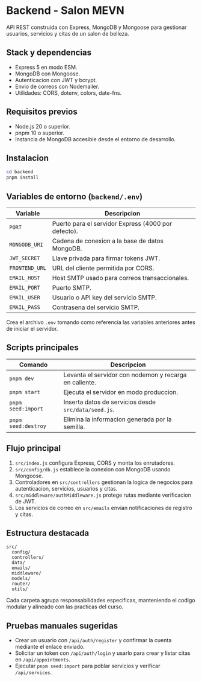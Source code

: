 # Backend - Salon MEVN

API REST construida con Express, MongoDB y Mongoose para gestionar usuarios, servicios y citas de un salon de belleza.

## Stack y dependencias

- Express 5 en modo ESM.
- MongoDB con Mongoose.
- Autenticacion con JWT y bcrypt.
- Envio de correos con Nodemailer.
- Utilidades: CORS, dotenv, colors, date-fns.

## Requisitos previos

- Node.js 20 o superior.
- pnpm 10 o superior.
- Instancia de MongoDB accesible desde el entorno de desarrollo.

## Instalacion

```powershell
cd backend
pnpm install
```

## Variables de entorno (`backend/.env`)

| Variable       | Descripcion                                         |
| -------------- | --------------------------------------------------- |
| `PORT`         | Puerto para el servidor Express (4000 por defecto). |
| `MONGODB_URI`  | Cadena de conexion a la base de datos MongoDB.      |
| `JWT_SECRET`   | Llave privada para firmar tokens JWT.               |
| `FRONTEND_URL` | URL del cliente permitida por CORS.                 |
| `EMAIL_HOST`   | Host SMTP usado para correos transaccionales.       |
| `EMAIL_PORT`   | Puerto SMTP.                                        |
| `EMAIL_USER`   | Usuario o API key del servicio SMTP.                |
| `EMAIL_PASS`   | Contrasena del servicio SMTP.                       |

Crea el archivo `.env` tomando como referencia las variables anteriores antes de iniciar el servidor.

## Scripts principales

| Comando             | Descripcion                                            |
| ------------------- | ------------------------------------------------------ |
| `pnpm dev`          | Levanta el servidor con nodemon y recarga en caliente. |
| `pnpm start`        | Ejecuta el servidor en modo produccion.                |
| `pnpm seed:import`  | Inserta datos de servicios desde `src/data/seed.js`.   |
| `pnpm seed:destroy` | Elimina la informacion generada por la semilla.        |

## Flujo principal

1. `src/index.js` configura Express, CORS y monta los enrutadores.
2. `src/config/db.js` establece la conexion con MongoDB usando Mongoose.
3. Controladores en `src/controllers` gestionan la logica de negocios para autenticacion, servicios, usuarios y citas.
4. `src/middleware/authMiddleware.js` protege rutas mediante verificacion de JWT.
5. Los servicios de correo en `src/emails` envian notificaciones de registro y citas.

## Estructura destacada

```text
src/
  config/
  controllers/
  data/
  emails/
  middleware/
  models/
  router/
  utils/
```

Cada carpeta agrupa responsabilidades especificas, manteniendo el codigo modular y alineado con las practicas del curso.

## Pruebas manuales sugeridas

- Crear un usuario con `/api/auth/register` y confirmar la cuenta mediante el enlace enviado.
- Solicitar un token con `/api/auth/login` y usarlo para crear y listar citas en `/api/appointments`.
- Ejecutar `pnpm seed:import` para poblar servicios y verificar `/api/services`.
